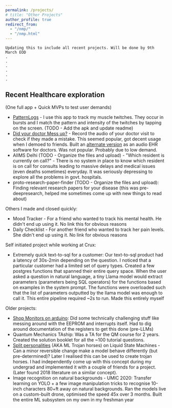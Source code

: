 ```yaml
---
permalink: /projects/
# title: "Other Projects"
author_profile: true
redirect_from: 
  - "/nmp/"
  - "/nmp.html"
---
```

```
Updating this to include all recent projects. Will be done by 9th March EOD
.
.
.
.
.
.
```
## Recent Healthcare exploration 
(One full app + Quick MVPs to test user demands)
- [PatternLogs](https://github.com/mvakde/PatternLogs) - I use this app to track my muscle twitches. They occur in bursts and I match the pattern and intensity of the twitches by tapping on the screen. (TODO - Add the apk and update readme)
- [Did your doctor Mess up?](https://mvakde.github.io/demo/) - Record the audio of your doctor visit to check if they made a mistake. This seemed popular, got decent usage when I demoed to friends. Built an [alternate version](https://mvakde.github.io/demo2/) as an audio EHR software for doctors. Was not popular. Probably due to low demand.
- AIIMS Delhi (TODO - Organize the files and upload) - "Which resident is currently on call?" - There is no system in place to know which resident is on call for consults leading to massive delays and medical issues (even deaths sometimes) everyday. It was seriously depressing to explore all the problems in govt. hospitals. 
- proto-research-paper-finder (TODO - Organize the files and upload): Finding relevant research papers for your disease (this was pre-deepresearch, helped me sometimes come up with new things to read about)

Others I made and closed quickly:
- Mood Tracker - For a friend who wanted to track his mental health. He didn't end up using it. No link this for obvious reasons
- Daily Checklist - For another friend who wanted to track her pain levels. She didn't end up using it. No link for obvious reasons

Self initiated project while working at Crux:
- Extremely quick text-to-sql for a customer: Our text-to-sql product had a latency of 30s-2min depending on the question. I noticed that a particular customer had a limited set of query types. Created a few postgres functions that spanned their entire query space. When the user asked a question in natural language, a tiny Llama model would extract parameters (parameters being SQL operators) for the functions based on examples in the system prompt. The functions were overloaded such that the list of parameters outputted by the llama model was enough to call it. This entire pipeline required ~2s to run. Made this entirely myself

Older projects:
- [Shop Monitors on arduino](https://github.com/mvakde/shop-monitors): Did some technically challenging stuff like messing around with the EEPROM and interrupts itself. Had to dig around documentation of the registers to get this done (pre-LLMs)
- Quantum Mechanics TAship: Was a TA for the QM course for 2 years. Created the solution booklet for all the ~100 tutorial questions. 
- [Split personalities](/files/Report_Split_Personality_Simulation.pdf) (AKA ML Trojan horses) on Liquid State Machines - Can a minor reversible change make a model behave differently (but pre-determined)? Later I realised this can be used to create trojan horses. I had independently come up with this concept during my undergrad and implemented it with a couple of friends for a project. (Later found 2018 literature on a similar concept).
- Image recognition on natural backgrounds - UMIC 2020: Transfer learning on YOLO + a few image manipulation tricks to recognise 10-inch characters 80+ft away on natural backgrounds. Ran the models live on a custom-built drone, optimised the speed 45x over 3 months. Built the entire ML subsystem on my own in my freshman year

<!-- > **NOTE**: This has NOT been updated for a long time. Was a WIP, will be cringe.  

(Need to add : Machine Learning @ UMIC, Research Intern @ Paris, etc.)  
  
Simulating a brain disorder @ MELODE Labs, IITB [Link](/files/Report_Split_Personality_Simulation.pdf)
------
● Novel Idea: Simulated a brain disorder using neuromorphic computing principles   

Bachelor's Thesis @ LOQM, IITB [Link](/files/Bachelor's-Thesis-Mithil.pdf)
------
● Discovered parameters allowing 0% radiation losses in a photonic crystal  

Self-Balancing Arm
------
● Built a self-balancing arm using propellers fed with IMU and potentiometer data   
● Deployed a PID control algorithm with a kalman filter

Optical Character Reader
------
● Built an OCR to scan printed paper powered by a 2D Convoluted NN using Keras  
● Optimized the algorithm using Transfer Learning and data augmentation  
● 90% accuracy: Chars74k dataset; 80% accuracy on printed paper  

Shop Monitor [Link](https://github.com/mvakde/shop-monitors)
------
● Engineered a 2-in-1 Burglar Alarm and Fire sensor using an Arduino  
● Implemented advanced techniques that modified the Arduino functionality  

Parity-Time Symmetry [Link](https://github.com/mvakde/parity-time-symmetry)
------
● Non-hermitian hamiltonians: Implemented the Abeles’ matrix formalism in python  
● Plotted non-trivial ATRs and CPA laser points  

Chaotic Attractors [Link](/files/Strange-Attractors.pdf)
------
● Calculated multidimensional chaotic trajectories of 5 attractors using Runge-Kutta methods  

Analysis of proton-proton collisions [Link](https://github.com/mvakde/proton-collision-analysis)
------
● Reconfirmed deviations from the expected results of the transverse momentum of emitted particles  
● Analyzed 19 million datapoints (Monte Carlo data of 13 TeV collisions) in CERN’s ROOT  

Quantum Computing Reading Project [Link](/files/Quantum-Computing-Mithil-Vakde.pdf)
------
● Studied the basics of QIC and various quantum algorithms including the Deutsch-Jozsa, Quantum Fourier
Transform, Grover’s algorithm, and their implementations using quantum gates on Qiskit   -->

